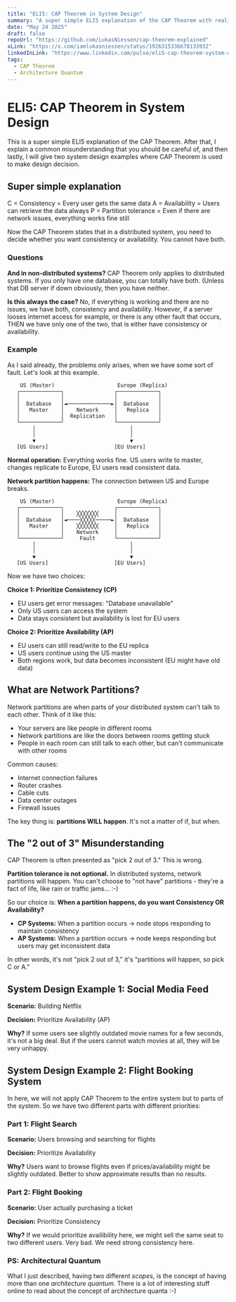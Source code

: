 ```yaml
---
title: "ELI5: CAP Theorem in System Design"
summary: "A super simple ELI5 explanation of the CAP Theorem with realistic system design examples"
date: "May 24 2025"
draft: false
repoUrl: "https://github.com/LukasNiessen/cap-theorem-explained"
xLink: "https://x.com/iamlukasniessen/status/1926315336678133932"
linkedInLink: "https://www.linkedin.com/pulse/eli5-cap-theorem-system-design-lukas-nie%25C3%259Fen-p20ae/"
tags:
  - CAP Theorem
  - Architecture Quantum
---
```


# ELI5: CAP Theorem in System Design

This is a super simple ELI5 explanation of the CAP Theorem. After that, I explain a common misunderstanding that you should be careful of, and then lastly, I will give two system design examples where CAP Theorem is used to make design decision.

## Super simple explanation

C = Consistency = Every user gets the same data
A = Availability = Users can retrieve the data always
P = Partition tolerance = Even if there are network issues, everything works fine still

Now the CAP Theorem states that in a distributed system, you need to decide whether you want consistency or availability. You cannot have both.

### Questions

**And in non-distributed systems?** CAP Theorem only applies to distributed systems. If you only have one database, you can totally have both. (Unless that DB server if down obviously, then you have neither.

**Is this always the case?** No, if everything is working and there are no issues, we have both, consistency and availability. However, if a server looses internet access for example, or there is any other fault that occurs, THEN we have only one of the two, that is either have consistency or availability.

### Example

As I said already, the problems only arises, when we have some sort of fault. Let's look at this example.

```
    US (Master)                    Europe (Replica)
   ┌─────────────┐                ┌─────────────┐
   │             │                │             │
   │  Database   │◄──────────────►│  Database   │
   │   Master    │    Network     │   Replica   │
   │             │  Replication   │             │
   └─────────────┘                └─────────────┘
        │                              │
        │                              │
        ▼                              ▼
   [US Users]                     [EU Users]
```

**Normal operation:** Everything works fine. US users write to master, changes replicate to Europe, EU users read consistent data.

**Network partition happens:** The connection between US and Europe breaks.

```
    US (Master)                    Europe (Replica)
   ┌─────────────┐                ┌─────────────┐
   │             │    ╳╳╳╳╳╳╳     │             │
   │  Database   │◄────╳╳╳╳╳─────►│  Database   │
   │   Master    │    ╳╳╳╳╳╳╳     │   Replica   │
   │             │    Network     │             │
   └─────────────┘     Fault      └─────────────┘
        │                              │
        │                              │
        ▼                              ▼
   [US Users]                     [EU Users]
```

Now we have two choices:

**Choice 1: Prioritize Consistency (CP)**

- EU users get error messages: "Database unavailable"
- Only US users can access the system
- Data stays consistent but availability is lost for EU users

**Choice 2: Prioritize Availability (AP)**

- EU users can still read/write to the EU replica
- US users continue using the US master
- Both regions work, but data becomes inconsistent (EU might have old data)

## What are Network Partitions?

Network partitions are when parts of your distributed system can't talk to each other. Think of it like this:

- Your servers are like people in different rooms
- Network partitions are like the doors between rooms getting stuck
- People in each room can still talk to each other, but can't communicate with other rooms

Common causes:

- Internet connection failures
- Router crashes
- Cable cuts
- Data center outages
- Firewall issues

The key thing is: **partitions WILL happen**. It's not a matter of if, but when.

## The "2 out of 3" Misunderstanding

CAP Theorem is often presented as "pick 2 out of 3." This is wrong.

**Partition tolerance is not optional.** In distributed systems, network partitions will happen. You can't choose to "not have" partitions - they're a fact of life, like rain or traffic jams... :-)

So our choice is: **When a partition happens, do you want Consistency OR Availability?**

- **CP Systems:** When a partition occurs → node stops responding to maintain consistency
- **AP Systems:** When a partition occurs → node keeps responding but users may get inconsistent data

In other words, it's not "pick 2 out of 3," it's "partitions will happen, so pick C or A."

## System Design Example 1: Social Media Feed

**Scenario:** Building Netflix

**Decision:** Prioritize Availability (AP)

**Why?** If some users see slightly outdated movie names for a few seconds, it's not a big deal. But if the users cannot watch movies at all, they will be very unhappy.

## System Design Example 2: Flight Booking System

In here, we will not apply CAP Theorem to the entire system but to parts of the system. So we have two different parts with different priorities:

### Part 1: Flight Search

**Scenario:** Users browsing and searching for flights

**Decision:** Prioritize Availability

**Why?** Users want to browse flights even if prices/availability might be slightly outdated. Better to show approximate results than no results.

### Part 2: Flight Booking

**Scenario:** User actually purchasing a ticket

**Decision:** Prioritize Consistency

**Why?** If we would prioritize availibility here, we might sell the same seat to two different users. Very bad. We need strong consistency here.

### PS: Architectural Quantum

What I just described, having two different _scopes_, is the concept of having more than one _architecture quantum_. There is a lot of interesting stuff online to read about the concept of architecture quanta :-)
